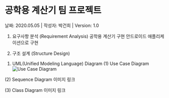 #  공학용 계산기 팀 프로젝트
날짜: 2020.05.05 | 작성자: 박건희 | Version: 1.0

1. 요구사항 분석 (Requirement Analysis)
공학용 계산기 구현
안드로이드 애플리케이션으로 구현

2. 구조 설계 (Structure Design)
1) UML(Unified Modeling Language) Diagram
(1) Use Case Diagram
![Use Case Diagram](https://github.com/pguhn9/KSA_Scientific_Calculator/blob/main/UML_Diagram/usecaseDiagram.png "Use Case Diagram")

(2) Sequence Diagram
이미지 링크

(3) Class Diagram
이미지 링크
